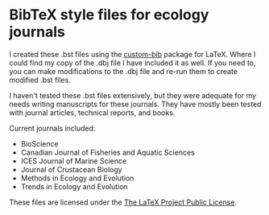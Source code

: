 # BibTeX style files for ecology journals

I created these .bst files using the [custom-bib] package for LaTeX. Where
I could find my copy of the .dbj file I have included it as well. If you need
to, you can make modifications to the .dbj file and re-run them to create
modified .bst files.

I haven't tested these .bst files extensively, but they were adequate for my
needs writing manuscripts for these journals. They have mostly been tested with
journal articles, technical reports, and books.

Current journals included:
- BioScience
- Canadian Journal of Fisheries and Aquatic Sciences
- ICES Journal of Marine Science
- Journal of Crustacean Biology
- Methods in Ecology and Evolution
- Trends in Ecology and Evolution

These files are licensed under the [The LaTeX Project Public License].

[custom-bib]: http://www.ctan.org/tex-archive/macros/latex/contrib/custom-bib/
[The LaTeX Project Public License]: http://mirrors.rit.edu/CTAN/macros/latex/base/lppl.txt
